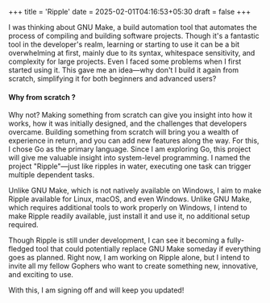 +++
title = 'Ripple'
date = 2025-02-01T04:16:53+05:30
draft = false
+++

I was thinking about GNU Make, a build automation tool that automates the process of compiling and building software projects. Though it's a fantastic tool in the developer's realm, learning or starting to use it can be a bit overwhelming at first, mainly due to its syntax, whitespace sensitivity, and complexity for large projects. Even I faced some problems when I first started using it. This gave me an idea—why don't I build it again from scratch, simplifying it for both beginners and advanced users?

#### Why from scratch ?
Why not? Making something from scratch can give you insight into how it works, how it was initially designed, and the challenges that developers overcame. Building something from scratch will bring you a wealth of experience in return, and you can add new features along the way. For this, I chose Go as the primary language. Since I am exploring Go, this project will give me valuable insight into system-level programming. I named the project "Ripple"—just like ripples in water, executing one task can trigger multiple dependent tasks.

Unlike GNU Make, which is not natively available on Windows, I aim to make Ripple available for Linux, macOS, and even Windows. Unlike GNU Make, which requires additional tools to work properly on Windows, I intend to make Ripple readily available, just install it and use it, no additional setup required.

Though Ripple is still under development, I can see it becoming a fully-fledged tool that could potentially replace GNU Make someday if everything goes as planned. Right now, I am working on Ripple alone, but I intend to invite all my fellow Gophers who want to create something new, innovative, and exciting to use.

With this, I am signing off and will keep you updated!
